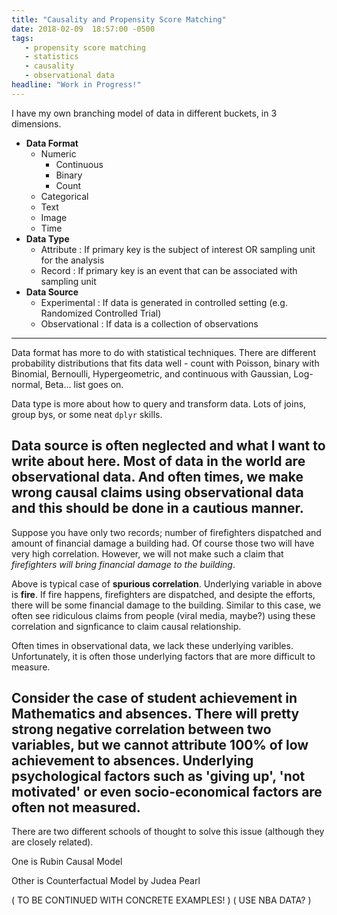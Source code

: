 ```yaml
---
title: "Causality and Propensity Score Matching"
date: 2018-02-09  18:57:00 -0500
tags:
   - propensity score matching
   - statistics
   - causality
   - observational data
headline: "Work in Progress!"
---
```


I have my own branching model of data in different buckets, in 3 dimensions.

* **Data Format**
    * Numeric
        * Continuous
        * Binary
        * Count
    * Categorical
    * Text
    * Image
    * Time
* **Data Type**
    * Attribute :
    If primary key is the subject of interest OR sampling unit for the analysis
    * Record :
    If primary key is an event that can be associated with sampling unit
* **Data Source**
    * Experimental :
    If data is generated in controlled setting (e.g. Randomized Controlled Trial)
    * Observational :
    If data is a collection of observations
----
Data format has more to do with statistical techniques. There are different probability distributions that fits data well - count with Poisson, binary with Binomial, Bernoulli, Hypergeometric, and continuous with Gaussian, Log-normal, Beta... list goes on.

Data type is more about how to query and transform data. Lots of joins, group bys, or some neat `dplyr` skills.

Data source is often neglected and what I want to write about here. Most of data in the world are observational data. And often times, we make wrong causal claims using observational data and this should be done in a cautious manner.
----
Suppose you have only two records; number of firefighters dispatched and amount of financial damage a building had. Of course those two will have very high correlation. However, we will not make such a claim that *firefighters will bring financial damage to the building*.

Above is typical case of **spurious correlation**. Underlying variable in above is **fire**. If fire happens, firefighters are dispatched, and desipte the efforts, there will be some financial damage to the building. Similar to this case, we often see ridiculous claims from people (viral media, maybe?) using these correlation and signficance to claim causal relationship.

Often times in observational data, we lack these underlying varibles. Unfortunately, it is often those underlying factors that are more difficult to measure.

Consider the case of student achievement in Mathematics and absences. There will pretty strong negative correlation between two variables, but we cannot attribute 100% of low achievement to absences. Underlying psychological factors such as 'giving up', 'not motivated' or even socio-economical factors are often not measured.
----
There are two different schools of thought to solve this issue (although they are closely related).

One is Rubin Causal Model

Other is Counterfactual Model by Judea Pearl

( TO BE CONTINUED WITH CONCRETE EXAMPLES! )
( USE NBA DATA? )
